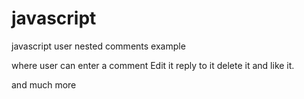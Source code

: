 # javascript
javascript user nested comments example

where user can enter a comment
Edit it 
reply to it
delete it
and like it.

and much more 
